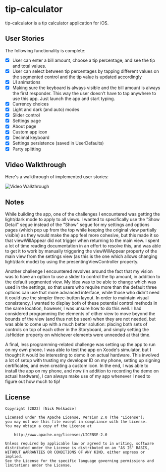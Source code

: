 # tip-calculator

tip-calculator is a tip calculator application for iOS.

## User Stories

The following functionality is complete:

* [X] User can enter a bill amount, choose a tip percentage, and see the tip and total values.
* [X] User can select between tip percentages by tapping different values on the segmented control and the tip value is updated accordingly
* [X] UI animations
* [X] Making sure the keyboard is always visible and the bill amount is always the first responder. This way the user doesn't have to tap anywhere to use this app. Just launch the app and start typing.
* [X] Currency choices
* [X] Light and dark (and auto) modes
* [X] Slider control
* [X] Settings page
* [X] About page
* [X] Custom app icon
* [X] Decimal keyboard
* [X] Settings persistence (saved in UserDefaults)
* [X] Party splitting

## Video Walkthrough

Here's a walkthrough of implemented user stories:

<img src='https://i.imgur.com/FY0l9AS.gif' title='Video Walkthrough' width='' alt='Video Walkthrough' /> 

## Notes

While building the app, one of the challenges I encountered was getting the light/dark mode to apply to all views.
I wanted to specifically use the "Show Detail" segue instead of the "Show" segue for my settings and options pages (which pop up from the top while keeping the original view partially visible) as they would make the app feel more cohesive, but this made it so that viewWillAppear did not trigger when returning to the main view.
I spent a lot of time reading documentation in an effort to resolve this, and was able to get it to work by manually triggering the viewWillAppear property of the main view from the settings view (as this is the one which allows changing light/dark mode) by using the presentingViewController property.

Another challenge I encountered revolves around the fact that my vision was to have an option to use a slider to control the tip amount, in addition to the default segmented view. My idea was to be able to change which was used in the settings, so that users who require more than the default three options can use that more advanced interface, while those who didn't need it could use the simpler three-button layout.
In order to maintain visual consistency, I wanted to display both of these potential control methods in the same location, however, I was unsure how to do this well. I had considered programming the elements of either view to move beyond the bounds of the view (and thus not be seen) when they are not needed, but was able to come up with a much better solution: placing both sets of controls on top of each other in the Storyboard, and simply setting the .isHidden property on whichever elements were unneeded at that time.

A final, less programming-related challenge was setting up the app to run on my own phone. I was able to test the app on Xcode's simulator, but I thought it would be interesting to demo it on actual hardware. This involved a lot of setup with trusting my developer ID on my phone, setting up signing certificates, and even creating a custom icon.
In the end, I was able to install the app on my phone, and now (in addition to recording the demo on actual hardware), I can always make use of my app whenever I need to figure out how much to tip!

## License

    Copyright [2022] [Nick Melkadze]

    Licensed under the Apache License, Version 2.0 (the "License");
    you may not use this file except in compliance with the License.
    You may obtain a copy of the License at

        http://www.apache.org/licenses/LICENSE-2.0

    Unless required by applicable law or agreed to in writing, software
    distributed under the License is distributed on an "AS IS" BASIS,
    WITHOUT WARRANTIES OR CONDITIONS OF ANY KIND, either express or implied.
    See the License for the specific language governing permissions and
    limitations under the License.
